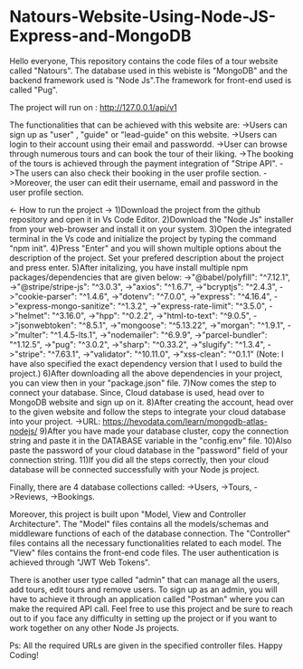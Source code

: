 # Natours-Website-Using-Node-JS-Express-and-MongoDB
Hello everyone,
This repository contains the code files of a tour website called "Natours". The database used in this webiste is "MongoDB" and the backend framework used is "Node Js".The framework for front-end used is called "Pug".

The project will run on : http://127.0.0.1/api/v1

The functionalities that can be achieved with this website are:
->Users can sign up as "user" , "guide" or "lead-guide" on this website.
->Users can login to their account using their email and passwordd.
->User can browse through numerous tours and can book the tour of their liking.
->The booking of the tours is achieved through the payment integration of "Stripe API".
->The users can also check their booking in the user profile section.
->Moreover, the user can edit their username, email and password in the user profile section.

<- How to run the project ->
1)Download the project from the github repository and open it in Vs Code Editor.
2)Download the "Node Js" installer from your web-browser and install it on your system.
3)Open the integrated terminal in the Vs code and initialize the project by typing the command "npm init".
4)Press "Enter" and you will shown multiple options about the description of the project. Set your prefered description about the project and press enter.
5)After initalizing, you have install multiple npm packages/dependencies that are given below:
  ->"@babel/polyfill": "^7.12.1",
  ->"@stripe/stripe-js": "^3.0.3",
  ->"axios": "^1.6.7",
  ->"bcryptjs": "^2.4.3",
  ->"cookie-parser": "^1.4.6",
  ->"dotenv": "^7.0.0",
  ->"express": "^4.16.4",
  ->"express-mongo-sanitize": "^1.3.2",
  ->"express-rate-limit": "^3.5.0",
  ->"helmet": "^3.16.0",
  ->"hpp": "^0.2.2",
  ->"html-to-text": "^9.0.5",
  ->"jsonwebtoken": "^8.5.1",
  ->"mongoose": "^5.13.22",
  ->"morgan": "^1.9.1",
  ->"multer": "^1.4.5-lts.1",
  ->"nodemailer": "^6.9.9",
  ->"parcel-bundler": "^1.12.5",
  ->"pug": "^3.0.2",
  ->"sharp": "^0.33.2",
  ->"slugify": "^1.3.4",
  ->"stripe": "^7.63.1",
  ->"validator": "^10.11.0",
  ->"xss-clean": "^0.1.1"
  (Note: I have also specified the exact dependency version that I used to build the project.)
6)After downloading all the above dependencies in your project, you can view then in your "package.json" file.
7)Now comes the step to connect your database. Since, Cloud database is used, head over to MongoDB website and sign up on it.
8)After creating the account, head over to the given website and follow the steps to integrate your cloud database into your project.
  ->URL: https://hevodata.com/learn/mongodb-atlas-nodejs/
9)After you have made your database cluster, copy the connection string and paste it in the DATABASE variable in the "config.env" file.
10)Also paste the password of your cloud database in the "password" field of your connection string.
11)If you did all the steps correctly, then your cloud database will be connected successfully with your Node js project.

Finally, there are 4 database collections called:
->Users,
->Tours,
->Reviews,
->Bookings.

Moreover, this project is built upon "Model, View and Controller Architecture". The "Model" files contains all the models/schemas and middleware functions of each of the database connection. The "Controller" files contains all the necessary functionalities related to each model. The "View" files contains the front-end code files. The user authentication is achieved through "JWT Web Tokens".

There is another user type called "admin" that can manage all the users, add tours, edit tours and remove users. To sign up as an admin, you will have to achieve it through an application called "Postman" where you can make the required API call.
Feel free to use this project and be sure to reach out to if you face any difficulty in setting up the project or if you want to work together on any other Node Js projects.

Ps: All the required URLs are given in the specified controller files.
Happy Coding!
